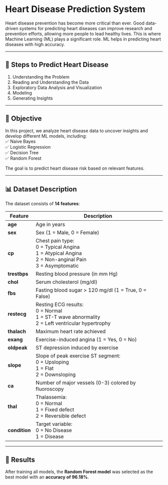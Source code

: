 # Heart Disease Prediction System  

Heart disease prevention has become more critical than ever. Good data-driven systems for predicting heart diseases can improve research and prevention efforts, allowing more people to lead healthy lives. This is where Machine Learning (ML) plays a significant role. ML helps in predicting heart diseases with high accuracy.

---

## 🔹 Steps to Predict Heart Disease  
1. Understanding the Problem  
2. Reading and Understanding the Data  
3. Exploratory Data Analysis and Visualization  
4. Modeling  
5. Generating Insights  

---

## 🎯 Objective  
In this project, we analyze heart disease data to uncover insights and develop different ML models, including:  
✅ Naive Bayes  
✅ Logistic Regression  
✅ Decision Tree  
✅ Random Forest  

The goal is to predict heart disease risk based on relevant features.

---

## 📊 Dataset Description  
The dataset consists of **14 features**:  

| Feature | Description |
|---------|------------|
| **age** | Age in years |
| **sex** | Sex (1 = Male, 0 = Female) |
| **cp** | Chest pain type: <br> 0 = Typical Angina <br> 1 = Atypical Angina <br> 2 = Non-anginal Pain <br> 3 = Asymptomatic |
| **trestbps** | Resting blood pressure (in mm Hg) |
| **chol** | Serum cholesterol (mg/dl) |
| **fbs** | Fasting blood sugar > 120 mg/dl (1 = True, 0 = False) |
| **restecg** | Resting ECG results: <br> 0 = Normal <br> 1 = ST-T wave abnormality <br> 2 = Left ventricular hypertrophy |
| **thalach** | Maximum heart rate achieved |
| **exang** | Exercise-induced angina (1 = Yes, 0 = No) |
| **oldpeak** | ST depression induced by exercise |
| **slope** | Slope of peak exercise ST segment: <br> 0 = Upsloping <br> 1 = Flat <br> 2 = Downsloping |
| **ca** | Number of major vessels (0-3) colored by fluoroscopy |
| **thal** | Thalassemia: <br> 0 = Normal <br> 1 = Fixed defect <br> 2 = Reversible defect |
| **condition** | Target variable: <br> 0 = No Disease <br> 1 = Disease |

---

## 🚀 Results  
After training all models, the **Random Forest model** was selected as the best model with an **accuracy of 96.18%**.
